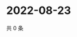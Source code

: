 # 2022-08-23

共 0 条

<!-- BEGIN WEIBO -->
<!-- 最后更新时间 Tue Aug 23 2022 18:18:06 GMT+0800 (China Standard Time) -->

<!-- END WEIBO -->
